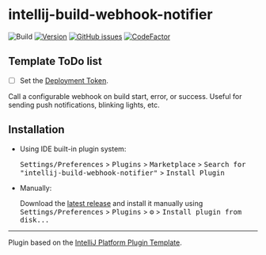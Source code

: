 # intellij-build-webhook-notifier

![Build](https://github.com/hbmartin/intellij-build-webhook-notifier/workflows/Build/badge.svg)
[![Version](https://img.shields.io/jetbrains/plugin/v/me.haroldmartin.intellijbuildwebhooknotifier.svg)](https://plugins.jetbrains.com/plugin/PLUGIN_ID)
[![GitHub issues](https://img.shields.io/github/issues/hbmartin/intellij-build-webhook-notifier)](https://github.com/hbmartin/intellij-build-webhook-notifier/issues)
[![CodeFactor](https://www.codefactor.io/repository/github/hbmartin/intellij-build-webhook-notifier/badge)](https://www.codefactor.io/repository/github/hbmartin/intellij-build-webhook-notifier)

## Template ToDo list
- [ ] Set the [Deployment Token](https://plugins.jetbrains.com/docs/marketplace/plugin-upload.html).

<!-- Plugin description -->
Call a configurable webhook on build start, error, or success. Useful for sending push notifications, blinking lights, etc.
<!-- Plugin description end -->

## Installation

- Using IDE built-in plugin system:
  
  <kbd>Settings/Preferences</kbd> > <kbd>Plugins</kbd> > <kbd>Marketplace</kbd> > <kbd>Search for "intellij-build-webhook-notifier"</kbd> >
  <kbd>Install Plugin</kbd>
  
- Manually:

  Download the [latest release](https://github.com/hbmartin/intellij-build-webhook-notifier/releases/latest) and install it manually using
  <kbd>Settings/Preferences</kbd> > <kbd>Plugins</kbd> > <kbd>⚙️</kbd> > <kbd>Install plugin from disk...</kbd>


---
Plugin based on the [IntelliJ Platform Plugin Template][template].

[template]: https://github.com/JetBrains/intellij-platform-plugin-template

